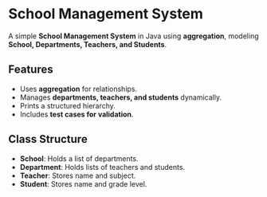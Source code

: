 # School Management System


A simple **School Management System** in Java using **aggregation**, modeling **School, Departments, Teachers, and Students**.

## Features
- Uses **aggregation** for relationships.
- Manages **departments, teachers, and students** dynamically.
- Prints a structured hierarchy.
- Includes **test cases for validation**.

## Class Structure
- **School**: Holds a list of departments.
- **Department**: Holds lists of teachers and students.
- **Teacher**: Stores name and subject.
- **Student**: Stores name and grade level.
